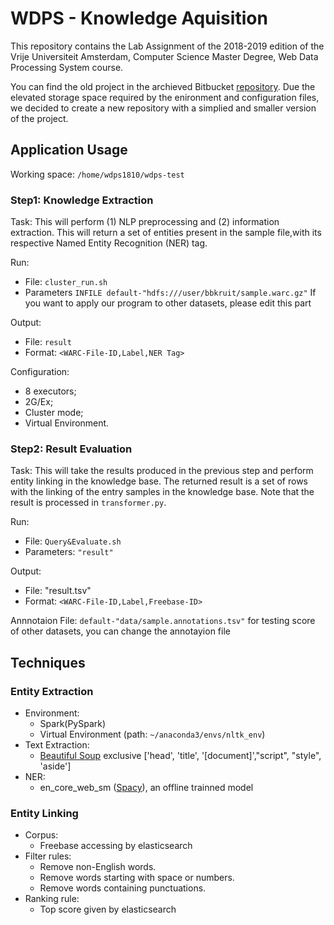 # WDPS - Knowledge Aquisition

This repository contains the Lab Assignment of the 2018-2019 edition of the  Vrije Universiteit Amsterdam, Computer Science Master Degree, Web Data Processing System course.

You can find the old project in the archieved Bitbucket [repository](https://bitbucket.org/AzimAfroozeh/vuwebdata/). Due the elevated storage space required by the enironment and configuration files, we decided to create a new repository with a simplied and smaller version of the project.

## Application Usage

Working space: `/home/wdps1810/wdps-test`

### Step1: Knowledge Extraction

Task: This will perform (1) NLP preprocessing and (2) information extraction. This will return a set of entities present in the sample file,with its respective Named Entity Recognition (NER) tag.

Run:

- File: `cluster_run.sh`
- Parameters `INFILE default-"hdfs:///user/bbkruit/sample.warc.gz"` If you want to apply our program to other datasets, please edit this part

Output:

- File: `result`
- Format: `<WARC-File-ID,Label,NER Tag>`

Configuration:

- 8 executors;
- 2G/Ex;
- Cluster mode;
- Virtual Environment.

### Step2: Result Evaluation

Task: This will take the results produced in the previous step and perform entity linking in the knowledge base. The returned result is a set of rows with the linking of the entry samples in the knowledge base. Note that the result is processed in `transformer.py`.

Run:

- File: `Query&Evaluate.sh`
- Parameters: `"result"`

Output:

- File: "result.tsv"
- Format: `<WARC-File-ID,Label,Freebase-ID>`

Annnotaion File: `default-"data/sample.annotations.tsv"` for testing score of other datasets, you can change the annotayion file

## Techniques

### Entity Extraction

- Environment:
  - Spark(PySpark)
  - Virtual Environment (path: `~/anaconda3/envs/nltk_env`)
- Text Extraction: 
  - [Beautiful Soup](https://www.crummy.com/software/BeautifulSoup/bs4/doc/) exclusive ['head', 'title', '[document]',"script", "style", 'aside']
- NER:
  - en_core_web_sm ([Spacy](https://spacy.io/)), an offline trainned model

### Entity Linking

- Corpus:
  - Freebase accessing by elasticsearch
- Filter rules:
  - Remove non-English words.
  - Remove words starting with space or numbers.
  - Remove words containing punctuations.
- Ranking rule:
  - Top score given by elasticsearch
